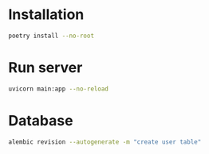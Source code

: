# Installation
```bash
poetry install --no-root
```

# Run server
```bash
uvicorn main:app --no-reload
```

# Database
```bash
alembic revision --autogenerate -m "create user table"
```